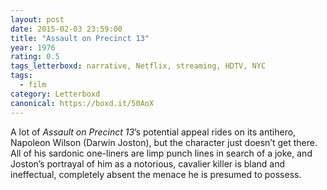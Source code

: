 ```yaml
---
layout: post 
date: 2015-02-03 23:59:00
title: "Assault on Precinct 13"
year: 1976
rating: 0.5
tags_letterboxd: narrative, Netflix, streaming, HDTV, NYC
tags:
  - film
category: Letterboxd
canonical: https://boxd.it/50AoX
---
```


A lot of <cite>Assault on Precinct 13</cite>’s potential appeal rides on its antihero, Napoleon Wilson (Darwin Joston), but the character just doesn’t get there. All of his sardonic one-liners are limp punch lines in search of a joke, and Joston’s portrayal of him as a notorious, cavalier killer is bland and ineffectual, completely absent the menace he is presumed to possess.